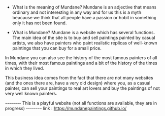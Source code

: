 - What is the meaning of Mundane?
Mundane is an adjective that means ordinary and not interesting in any way and for us this is a myth
beacause we think that all people have a passion or hobit in something only it has not been found.

- What is Mundane?
Mundane is a website which has several functions. The main idea of the site is to buy and sell
paintings painted by casual artists, we also have painters who paint realistic replicas of well-known
paintings that you can buy for a small price.

In Mundane you can also see the history of the most famous painters of all times, with their most
famous paintings and a bit of the history of the times in which they lived.

This business idea comes from the fact that there are not many websites (and the ones there are,
have a very old design) where you, as a casual painter, can sell your paintings to real art lovers and
buy the paintings of not very well known painters.

-------- This is a playful website (not all functions are available, they are in progress)  --------
link : https://mundanepaintings.github.io/
